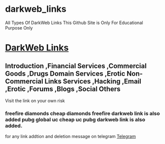 # darkweb_links
All Types Of DarkWeb Links
This Github Site is Only For Educational Purpose Only

<h1><b><a href="https://getonionlinks.github.io/darkweb_links/">DarkWeb Links</a></b></h1>
 <h2>Introduction ,Financial Services ,Commercial Goods ,Drugs Domain Services ,Erotic
<b>Non-Commercial Links</b>
Services ,Hacking ,Email ,Erotic ,Forums ,Blogs ,Social Others </h2>

Visit the link on your own risk

<h3><b>freefire diamonds cheap diamonds freefire darkweb link is also added
pubg global uc cheap uc pubg darkweb link is also added.</b></h3>

for any link addtion and deletion message on telegram <a href="https://telegram.me/darkweb_link_provider">Telegram</a>

